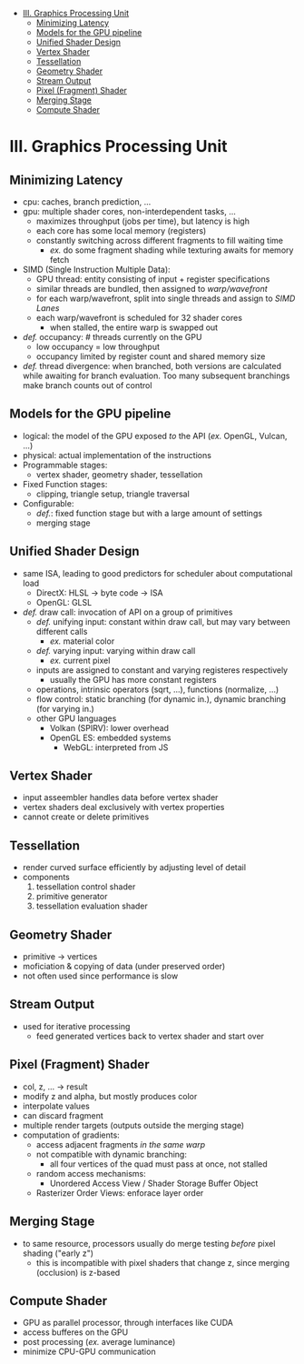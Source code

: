 - [III. Graphics Processing Unit](#iii-graphics-processing-unit)
  - [Minimizing Latency](#minimizing-latency)
  - [Models for the GPU pipeline](#models-for-the-gpu-pipeline)
  - [Unified Shader Design](#unified-shader-design)
  - [Vertex Shader](#vertex-shader)
  - [Tessellation](#tessellation)
  - [Geometry Shader](#geometry-shader)
  - [Stream Output](#stream-output)
  - [Pixel (Fragment) Shader](#pixel-fragment-shader)
  - [Merging Stage](#merging-stage)
  - [Compute Shader](#compute-shader)

# III. Graphics Processing Unit
## Minimizing Latency
  - cpu: caches, branch prediction, ...
  - gpu: multiple shader cores, non-interdependent tasks, ...
    - maximizes throughput (jobs per time), but latency is high
    - each core has some local memory (registers)
    - constantly switching across different fragments to fill waiting time
      - *ex.* do some fragment shading while texturing awaits for memory fetch
  - SIMD (Single Instruction Multiple Data):
    - GPU thread: entity consisting of input + register specifications
    - similar threads are bundled, then assigned to *warp/wavefront*
    - for each warp/wavefront, split into single threads and assign to *SIMD Lanes*
    - each warp/wavefront is scheduled for 32 shader cores
      - when stalled, the entire warp is swapped out
  - *def.* occupancy: # threads currently on the GPU
    - low occupancy = low throughput
    - occupancy limited by register count and shared memory size
  - *def.* thread divergence: when branched, both versions are calculated while awaiting for branch evaluation. Too many subsequent branchings make branch counts out of control
## Models for the GPU pipeline
  - logical: the model of the GPU exposed *to* the API (*ex.* OpenGL, Vulcan, ...)
  - physical: actual implementation of the instructions
  - Programmable stages:
    - vertex shader, geometry shader, tessellation
  - Fixed Function stages:
    - clipping, triangle setup, triangle traversal
  - Configurable:
    - *def.*: fixed function stage but with a large amount of settings
    - merging stage

## Unified Shader Design
- same ISA, leading to good predictors for scheduler about computational load
  - DirectX: HLSL $\to$ byte code $\to$ ISA
  - OpenGL: GLSL
- *def.* draw call: invocation of API on a group of primitives
  - *def.* unifying input: constant within draw call, but may vary between different calls
    - *ex.* material color
  - *def.* varying input: varying within draw call
    - *ex.* current pixel
  - inputs are assigned to constant and varying registeres respectively
    - usually the GPU has more constant registers
  - operations, intrinsic operators (sqrt, ...), functions (normalize, ...)
  - flow control: static branching (for dynamic in.), dynamic branching (for varying in.)
  - other GPU languages
    - Volkan (SPIRV): lower overhead
    - OpenGL ES: embedded systems
      - WebGL: interpreted from JS

## Vertex Shader
- input asseembler handles data before vertex shader
- vertex shaders deal exclusively with vertex properties
- cannot create or delete primitives

## Tessellation
- render curved surface efficiently by adjusting level of detail
- components
  1. tessellation control shader
  2. primitive generator
  3. tessellation evaluation shader

## Geometry Shader
- primitive $\to$ vertices
- moficiation & copying of data (under preserved order)
- not often used since performance is slow

## Stream Output
- used for iterative processing
  - feed generated vertices back to vertex shader and start over

## Pixel (Fragment) Shader
- col, z, ... $\to$ result
- modify z and alpha, but mostly produces color
- interpolate values
- can discard fragment
- multiple render targets (outputs outside the merging stage)
- computation of gradients:
  - access adjacent fragments *in the same warp*
  - not compatible with dynamic branching:
    - all four vertices of the quad must pass at once, not stalled
  - random access mechanisms:
    - Unordered Access View / Shader Storage Buffer Object
  - Rasterizer Order Views: enforace layer order

## Merging Stage
- to same resource, processors usually do merge testing *before* pixel shading ("early z")
    - this is incompatible with pixel shaders that change z, since merging (occlusion) is z-based

## Compute Shader
- GPU as parallel processor, through interfaces like CUDA
- access bufferes on the GPU
- post processing (*ex.* average luminance)
- minimize CPU-GPU communication
